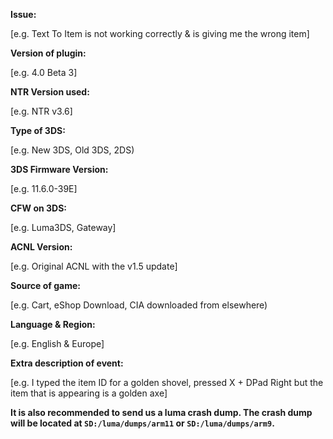 **Issue:**

[e.g. Text To Item is not working correctly & is giving me the wrong item]

**Version of plugin:**

[e.g. 4.0 Beta 3]

**NTR Version used:**

[e.g. NTR v3.6]

**Type of 3DS:**

[e.g. New 3DS, Old 3DS, 2DS)

**3DS Firmware Version:**

[e.g. 11.6.0-39E]

**CFW on 3DS:**

[e.g. Luma3DS, Gateway]

**ACNL Version:**

[e.g. Original ACNL with the v1.5 update]

**Source of game:**

[e.g. Cart, eShop Download, CIA downloaded from elsewhere)

**Language & Region:**

[e.g. English & Europe]

**Extra description of event:**

[e.g. I typed the item ID for a golden shovel, pressed X + DPad Right but the item that is appearing is a golden axe]


**It is also recommended to send us a luma crash dump.
The crash dump will be located at `SD:/luma/dumps/arm11` or `SD:/luma/dumps/arm9`.**
